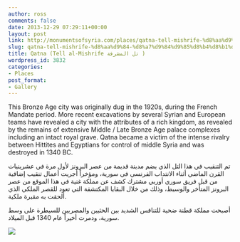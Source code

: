 ```yaml
---
author: ross
comments: false
date: 2013-12-29 07:29:11+00:00
layout: post
link: http://monumentsofsyria.com/places/qatna-tell-mishrife-%d8%aa%d9%84-%d8%a7%d9%84%d9%85%d8%b4%d8%b1%d9%8a%d9%81%d8%a9/
slug: qatna-tell-mishrife-%d8%aa%d9%84-%d8%a7%d9%84%d9%85%d8%b4%d8%b1%d9%8a%d9%81%d8%a9
title: Qatna (Tell al-Mishrife تل المشرفة )
wordpress_id: 3832
categories:
- Places
post_format:
- Gallery
---
```


This Bronze Age city was originally dug in the 1920s, during the French Mandate period. More recent excavations by several Syrian and European teams have revealed a city with the attributes of a rich kingdom, as revealed by the remains of extensive Middle / Late Bronze Age palace complexes including an intact royal grave. Qatna became a victim of the intense rivalry between Hittites and Egyptians for control of middle Syria and was destroyed in 1340 BC.


تم التنقيب في هذا التل الذي يضم مدينة قديمة من عصر البرونز لأول مرة في عشرينيات القرن الماضي أثناء الانتداب الفرنسي في سورية، ومؤخراً أجريت أعمال تنقيب إضافية من قبل فريق سوري أوربي مشترك كشف عن مملكة غنية في هذا الموقع من عصر البرونز المتأخر والوسيط، وذلك من خلال البقايا المكتشفة التي تعود للقصر الملكي الذي ألحقت به مقبرة ملكية.




أصبحت مملكة قطنة ضحية للتنافس الشديد بين الحثيين والمصريين للسيطرة على وسط سورية، ودمرت أخيراً عام 1340 قبل الميلاد.


![](http://monumentsofsyria.com/nextgen-attach_to_post/preview/id--3841)
